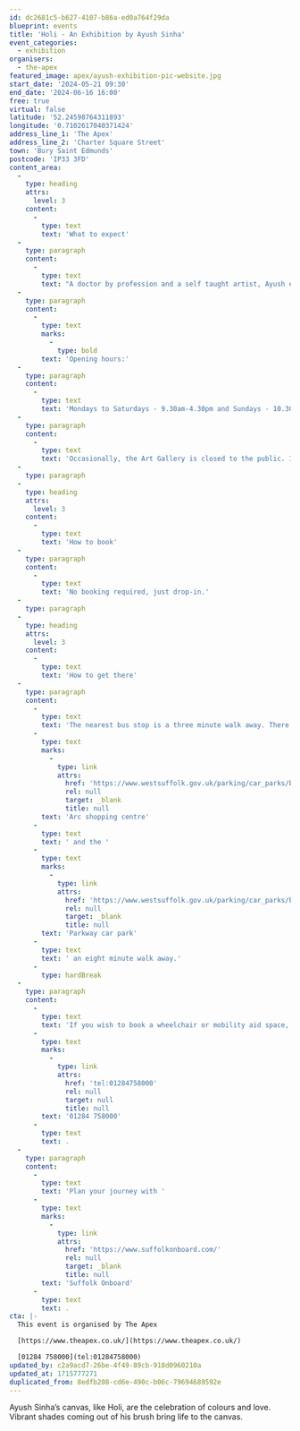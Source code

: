 ```yaml
---
id: dc2681c5-b627-4107-b86a-ed0a764f29da
blueprint: events
title: 'Holi - An Exhibition by Ayush Sinha'
event_categories:
  - exhibition
organisers:
  - the-apex
featured_image: apex/ayush-exhibition-pic-website.jpg
start_date: '2024-05-21 09:30'
end_date: '2024-06-16 16:00'
free: true
virtual: false
latitude: '52.24598764311893'
longitude: '0.7102617040371424'
address_line_1: 'The Apex'
address_line_2: 'Charter Square Street'
town: 'Bury Saint Edmunds'
postcode: 'IP33 3FD'
content_area:
  -
    type: heading
    attrs:
      level: 3
    content:
      -
        type: text
        text: 'What to expect'
  -
    type: paragraph
    content:
      -
        type: text
        text: "A doctor by profession and a self taught artist, Ayush explores the intricacies of life and beyond in cubist style and geometrical figures.\_"
  -
    type: paragraph
    content:
      -
        type: text
        marks:
          -
            type: bold
        text: 'Opening hours:'
  -
    type: paragraph
    content:
      -
        type: text
        text: 'Mondays to Saturdays - 9.30am-4.30pm and Sundays - 10.30am-4pm'
  -
    type: paragraph
    content:
      -
        type: text
        text: 'Occasionally, the Art Gallery is closed to the public. If you are travelling specifically to see an exhibition, please call the Box Office on 01284 758000 before your visit.'
  -
    type: paragraph
  -
    type: heading
    attrs:
      level: 3
    content:
      -
        type: text
        text: 'How to book'
  -
    type: paragraph
    content:
      -
        type: text
        text: 'No booking required, just drop-in.'
  -
    type: paragraph
  -
    type: heading
    attrs:
      level: 3
    content:
      -
        type: text
        text: 'How to get there'
  -
    type: paragraph
    content:
      -
        type: text
        text: 'The nearest bus stop is a three minute walk away. There is car parking at the '
      -
        type: text
        marks:
          -
            type: link
            attrs:
              href: 'https://www.westsuffolk.gov.uk/parking/car_parks/bse_car_parks/cattle-market-car-park.cfm'
              rel: null
              target: _blank
              title: null
        text: 'Arc shopping centre'
      -
        type: text
        text: ' and the '
      -
        type: text
        marks:
          -
            type: link
            attrs:
              href: 'https://www.westsuffolk.gov.uk/parking/car_parks/bse_car_parks/parkway-multi-storey-car-park.cfm'
              rel: null
              target: _blank
              title: null
        text: 'Parkway car park'
      -
        type: text
        text: ' an eight minute walk away.'
      -
        type: hardBreak
  -
    type: paragraph
    content:
      -
        type: text
        text: 'If you wish to book a wheelchair or mobility aid space, please contact the Box office on '
      -
        type: text
        marks:
          -
            type: link
            attrs:
              href: 'tel:01284758000'
              rel: null
              target: null
              title: null
        text: '01284 758000'
      -
        type: text
        text: .
  -
    type: paragraph
    content:
      -
        type: text
        text: 'Plan your journey with '
      -
        type: text
        marks:
          -
            type: link
            attrs:
              href: 'https://www.suffolkonboard.com/'
              rel: null
              target: _blank
              title: null
        text: 'Suffolk Onboard'
      -
        type: text
        text: .
cta: |-
  This event is organised by The Apex

  [https://www.theapex.co.uk/](https://www.theapex.co.uk/) 

  [01284 758000](tel:01284758000)
updated_by: c2a9acd7-26be-4f49-89cb-918d0960210a
updated_at: 1715777271
duplicated_from: 8edfb208-cd6e-490c-b06c-79694689592e
---
```

Ayush Sinha’s canvas, like Holi, are the celebration of colours and love. Vibrant shades coming out of his brush bring life to the canvas.